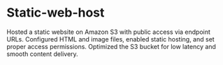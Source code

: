 # Static-web-host
Hosted a static website on Amazon S3 with public access via endpoint URLs. Configured HTML and image files, enabled static hosting, and set proper access permissions. Optimized the S3 bucket for low latency and smooth content delivery.
